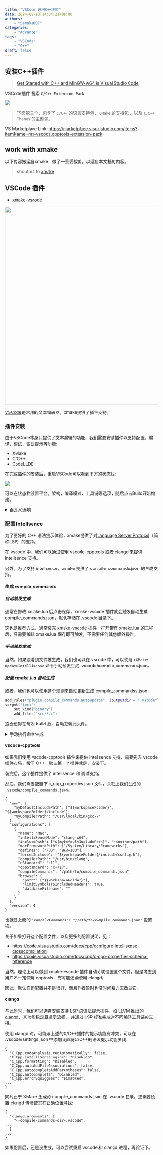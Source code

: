 ```yaml
---
title: "VSCode 通用C++环境"
date: 2024-09-13T14:04:21+08:00
authors: 
    - "Samuka007"
categories:
    - "Advance"
tags:
    - "VSCode"
    - "C++"
draft: false
---
```


## 安装C++插件

> [Get Started with C++ and MinGW-w64 in Visual Studio Code](https://code.visualstudio.com/docs/cpp/config-mingw#_prerequisites)

VSCode插件 搜索 `C/C++ Extension Pack`

![](https://code.visualstudio.com/assets/docs/cpp/cpp/cpp-extension.png)
> 下面第三个，包含了 `C/C++` 的语言支持包， `CMake` 的支持包 ，以及 `C/C++ Themes` 的主题包。

VS Marketplace Link: https://marketplace.visualstudio.com/items?itemName=ms-vscode.cpptools-extension-pack

## work with xmake
以下内容搬运自xmake，做了一丢丢裁剪，以适应本文档的内容。
> shoutout to [xmake](https://xmake.io/#/zh-cn/)

## VSCode 插件

* [xmake-vscode](https://github.com/xmake-io/xmake-vscode)

<img src="https://raw.githubusercontent.com/xmake-io/xmake-vscode/master/res/problem.gif" width="650px" />

[VSCode](https://code.visualstudio.com/)是常用的文本编辑器，xmake提供了插件支持。

### 插件安装

由于VSCode本身只提供了文本编辑的功能，我们需要安装插件以支持配置，编译，调试，语法提示等功能:

* XMake
* C/C++
* CodeLLDB

在完成插件的安装后，重启VSCode可以看到下方的状态栏:

![](/assets/img/guide/vscode_status_bar.png)

可以在状态栏设置平台，架构，编译模式，工具链等选项，随后点击Build开始构建。

<details>
<summary>自定义选项</summary>
如果这些选项不够，可以创建.vscode/settings.json并编写xmake需要的设置，如

```
{
...
  "xmake.additionalConfigArguments": [
    "--my_option=true"
  ],
...
}
```

其他xmake的选项也同样可以在settings.json中完成设置。修改后可通过 `> XMake: Configure` 命令刷新配置。

</details>

### 配置 Intellsence

为了更好的 C++ 语法提示体验，xmake提供了对[Language Server Protocol](https://microsoft.github.io/language-server-protocol/)（简称LSP）的支持。

在 vscode 中，我们可以通过使用 vscode-cpptools 或者 clangd 来提供 intellsence 支持。

另外，为了支持 intellsence，xmake 提供了 compile_commands.json 的生成支持。

#### 生成 compile_commands

##### 自动触发生成

通常在修改 xmake.lua 后点击保存，xmake-vscode 插件就会触发自动生成 compile_commands.json，默认存储在 .vscode 目录下。

这也是推荐方式，通常装完 xmake-vscode 插件，打开带有 xmake.lua 的工程后，只需要编辑 xmake.lua 保存即可触发，不需要任何其他额外操作。

##### 手动触发生成

当然，如果没看到文件被生成，我们也可以在 vscode 中，可以使用 `>XMake: UpdateIntellisense` 命令手动触发生成 .vscode/compile_commands.json。

##### 配置 xmake.lua 自动生成

或者，我们也可以使用这个规则来自动更新生成 compile_commandss.json

```lua
add_rules("plugin.compile_commands.autoupdate", {outputdir = ".vscode"})
target("test")
    set_kind("binary")
    add_files("src/*.c")
```

这会使得在每次 build 后，自动更新此文件。

<details>
<summary>手动执行命令生成</summary>

##### 手动执行命令生成

如果上述方式都无效，我们也可以执行命令来生成。

```console
$ xmake project -k compile_commands .vscode
```
</details>

#### vscode-cpptools

如果我们使用 vscode-cpptools 插件来提供 intellsence 支持，需要先去 vscode 插件市场，搜下 C++，默认第一个插件就是，安装下。

装完后，这个插件提供了 intellsence 和 调试支持。

然后，我们需要配置下 c_cpp_properties.json 文件，关联上我们生成的 `.vscode/compile_commands.json`。

```
{
  "env": {
    "myDefaultIncludePath": ["${workspaceFolder}", "${workspaceFolder}/include"],
    "myCompilerPath": "/usr/local/bin/gcc-7"
  },
  "configurations": [
    {
      "name": "Mac",
      "intelliSenseMode": "clang-x64",
      "includePath": ["${myDefaultIncludePath}", "/another/path"],
      "macFrameworkPath": ["/System/Library/Frameworks"],
      "defines": ["FOO", "BAR=100"],
      "forcedInclude": ["${workspaceFolder}/include/config.h"],
      "compilerPath": "/usr/bin/clang",
      "cStandard": "c11",
      "cppStandard": "c++17",
      "compileCommands": "/path/to/compile_commands.json",
      "browse": {
        "path": ["${workspaceFolder}"],
        "limitSymbolsToIncludedHeaders": true,
        "databaseFilename": ""
      }
    }
  ],
  "version": 4
}
```

也就是上面的 `"compileCommands": "/path/to/compile_commands.json"` 配置项。

关于如果打开这个配置文件，以及更多的配置说明，见：

- https://code.visualstudio.com/docs/cpp/configure-intellisense-crosscompilation
- https://code.visualstudio.com/docs/cpp/c-cpp-properties-schema-reference

当然，理论上可以做到 xmake-vscode 插件自动关联设置这个文件，但是考虑到用户不一定使用 cpptools，有可能还会使用 clangd。

因此，默认自动配置并不是很好，而且作者暂时也没时间精力去改进它。

#### clangd

与此同时，我们可以选择安装支持 LSP 的语法提示插件，如 LLVM 推出的[clangd](https://clangd.llvm.org/)，其功能稳定且提示流畅，
并通过 LSP 标准完成对不同编译工具链的支持。

使用 clangd 时，可能与上述的C/C++插件的提示功能有冲突，可以在 .vscode/settings.json 中添加设置将C/C++的语法提示功能关闭:

```
{
  "C_Cpp.codeAnalysis.runAutomatically": false,
  "C_Cpp.intelliSenseEngine": "Disabled",
  "C_Cpp.formatting": "Disabled",
  "C_Cpp.autoAddFileAssociations": false,
  "C_Cpp.autocompleteAddParentheses": false,
  "C_Cpp.autocomplete": "Disabled",
  "C_Cpp.errorSquiggles": "Disabled",
...
}
```

同时由于 XMake 生成的 compile_commands.json 在 .vscode 目录，还需要设置 clangd 传参使其在正确位置寻找:

```
{
  "clangd.arguments": [
    "--compile-commands-dir=.vscode",
...
  ]
...
}
```

如果配置后，还是没生效，可以尝试重启 vscode 和 clangd 进程，再验证下。
